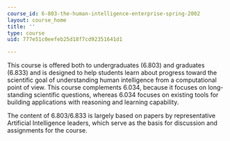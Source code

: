 ```yaml
---
course_id: 6-803-the-human-intelligence-enterprise-spring-2002
layout: course_home
title: ''
type: course
uid: 777e51c0eefeb25d18f7cd92351641d1

---
```

This course is offered both to undergraduates (6.803) and graduates (6.833) and is designed to help students learn about progress toward the scientific goal of understanding human intelligence from a computational point of view. This course complements 6.034, because it focuses on long-standing scientific questions, whereas 6.034 focuses on existing tools for building applications with reasoning and learning capability.

The content of 6.803/6.833 is largely based on papers by representative Artificial Intelligence leaders, which serve as the basis for discussion and assignments for the course.
